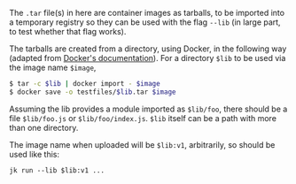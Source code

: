 The `.tar` file(s) in here are container images as tarballs, to be
imported into a temporary registry so they can be used with the flag
`--lib` (in large part, to test whether that flag works).

The tarballs are created from a directory, using Docker, in the
following way (adapted from [Docker's
documentation](https://docs.docker.com/develop/develop-images/baseimages/)). For
a directory `$lib` to be used via the image name `$image`,

```sh
$ tar -c $lib | docker import - $image
$ docker save -o testfiles/$lib.tar $image
```

Assuming the lib provides a module imported as `$lib/foo`, there
should be a file `$lib/foo.js` or `$lib/foo/index.js`. `$lib` itself
can be a path with more than one directory.

The image name when uploaded will be `$lib:v1`, arbitrarily, so should
be used like this:

    jk run --lib $lib:v1 ...
